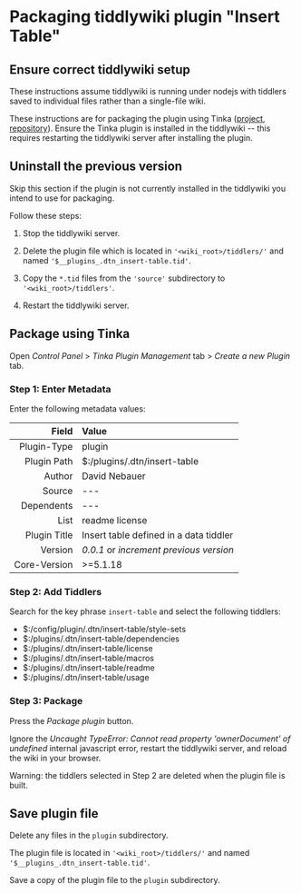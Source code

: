 # Packaging tiddlywiki plugin "Insert Table"

## Ensure correct tiddlywiki setup ##

These instructions assume tiddlywiki is running under nodejs with tiddlers
saved to individual files rather than a single-file wiki.

These instructions are for packaging the plugin using Tinka
([project](http://tinkaplugin.github.io),
[repository](https://github.com/TinkaPlugin/Tinka)). Ensure the Tinka plugin is
installed in the tiddlywiki -- this requires restarting the tiddlywiki server
after installing the plugin.

## Uninstall the previous version ##

Skip this section if the plugin is not currently installed in the tiddlywiki
you intend to use for packaging.

Follow these steps:

1. Stop the tiddlywiki server.

2. Delete the plugin file which is located in `'<wiki_root>/tiddlers/'` and
   named `'$__plugins_.dtn_insert-table.tid'`.

3. Copy the `*.tid` files from the `'source'` subdirectory to
   `'<wiki_root>/tiddlers'`.

4. Restart the tiddlywiki server.

## Package using Tinka ##

Open _Control Panel_ > _Tinka Plugin Management_ tab > _Create a new Plugin_ tab.

### Step 1: Enter Metadata ###

Enter the following metadata values:

|       Field|Value                                   |
|-----------:|:---------------------------------------|
| Plugin-Type|plugin                                  |
| Plugin Path|\$:/plugins/.dtn/insert-table           |
|      Author|David Nebauer                           |
|      Source|---                                     |
|  Dependents|---                                     |
|        List|readme license                          |
|Plugin Title|Insert table defined in a data tiddler  |
|     Version|_0.0.1_ or _increment previous version_ |
|Core-Version|>=5.1.18                                |

### Step 2: Add Tiddlers ###

Search for the key phrase `insert-table` and select the following tiddlers:

* \$:/config/plugin/.dtn/insert-table/style-sets
* \$:/plugins/.dtn/insert-table/dependencies
* \$:/plugins/.dtn/insert-table/license
* \$:/plugins/.dtn/insert-table/macros
* \$:/plugins/.dtn/insert-table/readme
* \$:/plugins/.dtn/insert-table/usage

### Step 3: Package ###

Press the _Package plugin_ button.

Ignore the _Uncaught TypeError: Cannot read property 'ownerDocument' of
undefined_ internal javascript error, restart the tiddlywiki server, and reload
the wiki in your browser.

Warning: the tiddlers selected in Step 2 are deleted when the plugin file is
built.

## Save plugin file ##

Delete any files in the `plugin` subdirectory.

The plugin file is located in `'<wiki_root>/tiddlers/'` and named
`'$__plugins_.dtn_insert-table.tid'`.

Save a copy of the plugin file to the `plugin` subdirectory.
